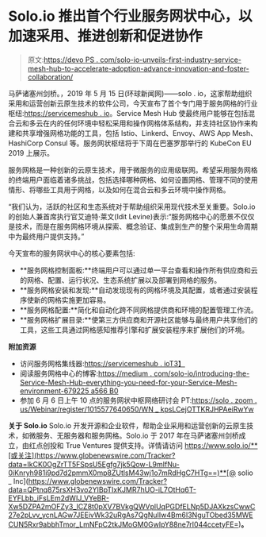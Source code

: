 # Solo.io 推出首个行业服务网状中心，以加速采用、推进创新和促进协作

> 原文:[https://devo PS . com/solo-io-unveils-first-industry-service-mesh-hub-to-accelerate-adoption-advance-innovation-and-foster-collaboration/](https://devops.com/solo-io-unveils-first-industry-service-mesh-hub-to-accelerate-adoption-advance-innovation-and-foster-collaboration/)

马萨诸塞州剑桥。，2019 年 5 月 15 日(环球新闻网)——solo . io，这家帮助组织采用和运营创新云原生技术的软件公司，今天宣布了首个专门用于服务网格的行业枢纽:[https://servicemeshub . io](https://www.globenewswire.com/Tracker?data=IkCK0OgZrTT5FSpsU5EgftCroDNw-_EbGFuWCUdMwyKwwg878XSYO1xrgToBRobvfhks9RJb9hq71F8ryfLPDz_sMy0KTtI5gUswBRqtqpw=)。Service Mesh Hub 使最终用户能够在包括混合云和多云在内的任何环境中轻松采用和操作网格体系结构，并支持社区协作来构建和共享增强网格功能的工具，包括 Istio、Linkerd、Envoy、AWS App Mesh、HashiCorp Consul 等。服务网状枢纽将于下周在巴塞罗那举行的 KubeCon EU 2019 上展示。

服务网格是一种创新的云原生技术，用于微服务的应用级联网。希望采用服务网格的终端用户面临着诸多挑战，包括选择哪种网格、如何设置网格、管理不同的使用情形、将哪些工具用于网格，以及如何在混合云和多云环境中操作网格。

“我们认为，活跃的社区和生态系统对于帮助组织采用现代技术至关重要。Solo.io 的创始人兼首席执行官艾迪特·莱文(Idit Levine)表示:“服务网格中心的愿景不仅仅是技术，而是在服务网格环境从探索、概念验证、集成到生产的整个采用生命周期中为最终用户提供支持。”

今天宣布的服务网状中心的核心要素包括:

*   **服务网格控制面板:**终端用户可以通过单一平台查看和操作所有供应商和云的网格、配置、运行状况、生态系统扩展以及部署到网格的服务。
*   **服务网格安装和发现:**自动发现现有的网格环境及其配置，或者通过安装程序使新的网格实施更加容易。
*   **服务网格配置:**简化和自动化跨不同网格提供商和环境的配置管理工作流。
*   **服务网格扩展目录:**使第三方供应商和开源社区能够与最终用户共享他们的工具，这些工具通过网格感知推荐引擎和扩展安装程序来扩展他们的环境。

**附加资源**

*   访问服务网格集线器:[https://servicemeshub . ioT3】](https://www.globenewswire.com/Tracker?data=Nksa5hK1SYMGoCuIXu7gqzCIsSRHdnXEp_C-fUw_qCN2rykltltdMaJ5cZc9QHyRvlPH0shqbcShTazQSEbfmjnmQOzL3Sx-QhDqtgL76ag=)
*   阅读服务网格中心的博客:[https://medium . com/solo-io/introducing-the-Service-Mesh-Hub-everything-you-need-for-your-Service-Mesh-environment-679225 a566 B0](https://www.globenewswire.com/Tracker?data=_-S1GJnKLRvQc26bZsTEO18cG33HFLruKv7yMjWXm8JUPHg9mgkuPUyYa6sH0yyB_rE0rafJV7VbUxYXtpmNZL72T6PxuQV1rE6nQ5NGNV1c76ySR6_rEqG2sNTQfpz5GhGxSJj8NdHYRp0bIrVTX7vXe8MZRQwK4j9rXElcIPsNGH2m2arRw87cI_aTlcOa-T0NRtRmkZKoO7Ks7FX-29Vowfij1KIh-MpLym0tjNPmXAx-ngf1ZJJzaZkSIkLvbQqPoL2OR2UFvKJFzGfdghfA9bWpk2Wpl6IXNPrk-mwHldJ9gDUjGoiknBFwP2yNFMb4KpLZPparTocI7dgXlaB57DvtfrBuSHfpLcnkNtQ=)
*   参加 6 月 6 日上午 10 点的服务网状中枢网络研讨会 PT:[https://solo . zoom . us/Webinar/register/1015577640650/WN _ kpsLCejOTTKRJHPAeiRwYw](https://www.globenewswire.com/Tracker?data=Nksa5hK1SYMGoCuIXu7gqyG8OanyREOPzdb_TN08BcpWchH4ueAzBk_X2C9qaPHnzmEMfMhswAVRggjhwh-Z92XmW9fDLMPqmI0TUzrqJTrBG8VKCndIkI2fyPqs4orUpkYAjT8n50O4DeR5dCedbPYm0sCIImDO_3yMy5VxskIU_CWlaxiKMFN067i99GSXScGBkr3LeYM2ZtDPcmL8Z-ZLoVgwfon0E3as9jGj0KA=)

**关于 Solo.io**
Solo.io 开发开源和企业软件，帮助企业采用和运营创新的云原生技术，如微服务、无服务器和服务网格。Solo.io 于 2017 年在马萨诸塞州剑桥成立，由红点创投和 True Ventures 提供支持。详情请访问 https://www.solo.io/**[或关注](https://www.globenewswire.com/Tracker?data=IkCK0OgZrTT5FSpsU5Egfg7jk5Qow-L9mIfNu-0iKnryh981i9pd7d2pmmX0mp8ZUtlsM43wj1o7mRdHgC7HTg==)**[@ solio _ Inc](https://www.globenewswire.com/Tracker?data=QPtnq875rsXH3vo2YIBpTIxKJMR7hUO-iL7OtHq6T-EYFLbb_iFsLEm2dWIJ_VYeBR-Xw5DZPA2mOFZy3_lCZ8t0pXV7BVkgQWVplUqPGDfELNp5DJAXkzsCwwC27e2pLvv_ycnLAGw7JEEivWk32uRgAs7QgNuIIw4Bm6I3NguTObed35MWECUN5Rxr9abbhTmor_LmNFpC2tkJMoGM0GwIpY88ne7rI044ccetyFE=)**。**